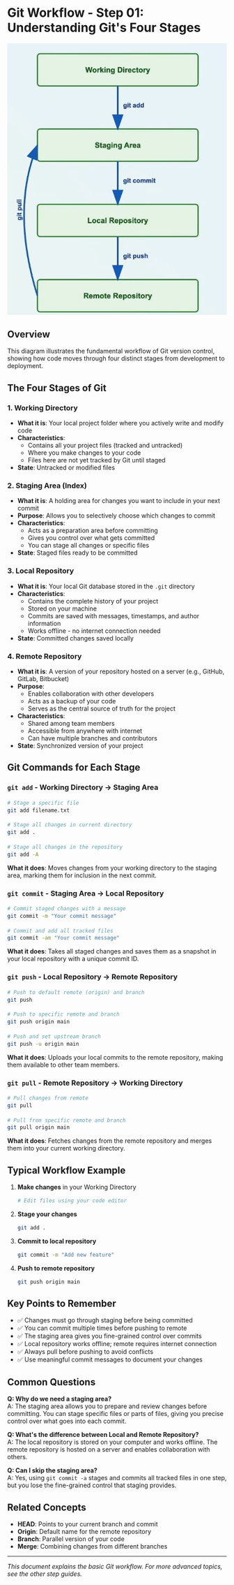 # Git Workflow - Step 01: Understanding Git's Four Stages

![Git Workflow Diagram](../Diagrams/Step-01.png)

## Overview

This diagram illustrates the fundamental workflow of Git version control, showing how code moves through four distinct stages from development to deployment.

## The Four Stages of Git

### 1. Working Directory
- **What it is**: Your local project folder where you actively write and modify code
- **Characteristics**:
  - Contains all your project files (tracked and untracked)
  - Where you make changes to your code
  - Files here are not yet tracked by Git until staged
- **State**: Untracked or modified files

### 2. Staging Area (Index)
- **What it is**: A holding area for changes you want to include in your next commit
- **Purpose**: Allows you to selectively choose which changes to commit
- **Characteristics**:
  - Acts as a preparation area before committing
  - Gives you control over what gets committed
  - You can stage all changes or specific files
- **State**: Staged files ready to be committed

### 3. Local Repository
- **What it is**: Your local Git database stored in the `.git` directory
- **Characteristics**:
  - Contains the complete history of your project
  - Stored on your machine
  - Commits are saved with messages, timestamps, and author information
  - Works offline - no internet connection needed
- **State**: Committed changes saved locally

### 4. Remote Repository
- **What it is**: A version of your repository hosted on a server (e.g., GitHub, GitLab, Bitbucket)
- **Purpose**: 
  - Enables collaboration with other developers
  - Acts as a backup of your code
  - Serves as the central source of truth for the project
- **Characteristics**:
  - Shared among team members
  - Accessible from anywhere with internet
  - Can have multiple branches and contributors
- **State**: Synchronized version of your project

## Git Commands for Each Stage

### `git add` - Working Directory → Staging Area
```bash
# Stage a specific file
git add filename.txt

# Stage all changes in current directory
git add .

# Stage all changes in the repository
git add -A
```
**What it does**: Moves changes from your working directory to the staging area, marking them for inclusion in the next commit.

### `git commit` - Staging Area → Local Repository
```bash
# Commit staged changes with a message
git commit -m "Your commit message"

# Commit and add all tracked files
git commit -am "Your commit message"
```
**What it does**: Takes all staged changes and saves them as a snapshot in your local repository with a unique commit ID.

### `git push` - Local Repository → Remote Repository
```bash
# Push to default remote (origin) and branch
git push

# Push to specific remote and branch
git push origin main

# Push and set upstream branch
git push -u origin main
```
**What it does**: Uploads your local commits to the remote repository, making them available to other team members.

### `git pull` - Remote Repository → Working Directory
```bash
# Pull changes from remote
git pull

# Pull from specific remote and branch
git pull origin main
```
**What it does**: Fetches changes from the remote repository and merges them into your current working directory.

## Typical Workflow Example

1. **Make changes** in your Working Directory
   ```bash
   # Edit files using your code editor
   ```

2. **Stage your changes**
   ```bash
   git add .
   ```

3. **Commit to local repository**
   ```bash
   git commit -m "Add new feature"
   ```

4. **Push to remote repository**
   ```bash
   git push origin main
   ```

## Key Points to Remember

- ✅ Changes must go through staging before being committed
- ✅ You can commit multiple times before pushing to remote
- ✅ The staging area gives you fine-grained control over commits
- ✅ Local repository works offline; remote requires internet connection
- ✅ Always pull before pushing to avoid conflicts
- ✅ Use meaningful commit messages to document your changes

## Common Questions

**Q: Why do we need a staging area?**  
A: The staging area allows you to prepare and review changes before committing. You can stage specific files or parts of files, giving you precise control over what goes into each commit.

**Q: What's the difference between Local and Remote Repository?**  
A: The local repository is stored on your computer and works offline. The remote repository is hosted on a server and enables collaboration with others.

**Q: Can I skip the staging area?**  
A: Yes, using `git commit -a` stages and commits all tracked files in one step, but you lose the fine-grained control that staging provides.

## Related Concepts

- **HEAD**: Points to your current branch and commit
- **Origin**: Default name for the remote repository
- **Branch**: Parallel version of your code
- **Merge**: Combining changes from different branches

---

*This document explains the basic Git workflow. For more advanced topics, see the other step guides.*

